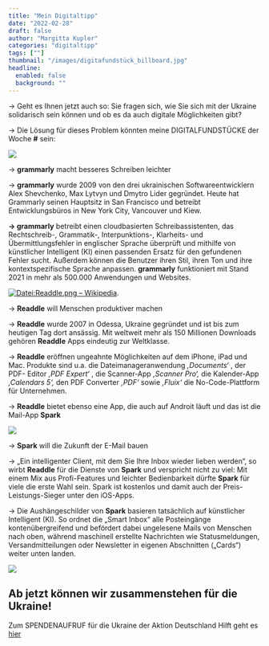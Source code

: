 ```yaml
---
title: "Mein Digitaltipp"
date: "2022-02-28"
draft: false
author: "Margitta Kupler"
categories: "digitaltipp"
tags: [""]
thumbnail: "/images/digitafundstück_billboard.jpg"
headline:
  enabled: false
  background: ""
---
```

→ Geht es Ihnen jetzt auch so: Sie fragen sich, wie Sie sich mit der Ukraine
solidarisch sein können und ob es da auch digitale Möglichkeiten gibt?

→ Die Lösung für dieses Problem könnten meine DIGITALFUNDSTÜCKE der Woche
**#** sein:

<!--more-->

[![](https://upload.wikimedia.org/wikipedia/commons/thumb/d/d2/Grammarly_logo.svg/1200px-Grammarly_logo.svg.png)](https://app.grammarly.com/)

→ **grammarly** macht besseres Schreiben leichter

→ **grammarly** wurde 2009 von den drei ukrainischen Softwareentwicklern Alex
Shevchenko, Max Lytvyn und Dmytro Lider gegründet. Heute hat Grammarly seinen
Hauptsitz in San Francisco und betreibt Entwicklungsbüros in New York City,
Vancouver und Kiew.

**→ grammarly** betreibt einen cloudbasierten Schreibassistenten, das
Rechtschreib-, Grammatik-, Interpunktions-, Klarheits- und Übermittlungsfehler
in englischer Sprache überprüft und mithilfe von künstlicher Intelligent (KI)
einen passenden Ersatz für den gefundenen Fehler sucht. Außerdem können die
Benutzer ihren Stil, ihren Ton und ihre kontextspezifische Sprache anpassen.
**grammarly** funktioniert mit Stand 2021 in mehr als 500.000 Anwendungen und
Websites.

[![Datei:Readdle.png –
Wikipedia](https://upload.wikimedia.org/wikipedia/commons/c/cd/Readdle.png)](https://readdle.com/de).

→ **Readdle** will Menschen produktiver machen

→ **Readdle** wurde 2007 in Odessa, Ukraine gegründet und ist bis zum heutigen
Tag dort ansässig. Mit weltweit mehr als 150 Millionen Downloads gehören
**Readdle** Apps eindeutig zur Weltklasse.

→ **Readdle** eröffnen ungeahnte Möglichkeiten auf dem iPhone, iPad und Mac.
Produkte sind u.a. die Dateimanageranwendung _‚Documents‘_ , der PDF- Editor
_‚PDF Expert‘_ , die Scanner-App _‚Scanner Pro‘,_ die Kalender-App _‚Calendars
5‘,_ den PDF Converter _‚PDF‘_ sowie _‚Fluix‘_ die No-Code-Plattform für
Unternehmen.

→ **Readdle** bietet ebenso eine App, die auch auf Androit läuft und das ist
die Mail-App **Spark**

[![](https://d3pbdh1dmixop.cloudfront.net/spark/blog/images-20180521/Spark%20Vision.png)](https://sparkmailapp.com/)

→ **Spark** will die Zukunft der E-Mail bauen


→ „Ein intelligenter Client, mit dem Sie Ihre Inbox wieder lieben werden“, so
wirbt **Readdle** für die Dienste von **Spark** und verspricht nicht zu viel:
Mit einem Mix aus Profi-Features und leichter Bedienbarkeit dürfte **Spark**
für viele die erste Wahl sein. Spark ist kostenlos und damit auch der Preis-
Leistungs-Sieger unter den iOS-Apps.

→ Die Aushängeschilder von **Spark** basieren tatsächlich auf künstlicher
Intelligent (KI). So ordnet die „Smart Inbox“ alle Posteingänge
kontenübergreifend und befördert dabei ungelesene Mails von Menschen nach
oben, während maschinell erstellte Nachrichten wie Statusmeldungen,
Versandmitteilungen oder Newsletter in eigenen Abschnitten („Cards“) weiter
unten landen.

![](/images/digitafundstück_häuserwand.jpg)

## Ab jetzt können wir zusammenstehen für die Ukraine!

Zum SPENDENAUFRUF für die Ukraine der Aktion Deutschland Hilft geht es
[hier](https://www.aktion-deutschland-hilft.de/de/hilfseinsaetze/nothilfe-ukraine/ukraine-krieg-aktion-deutschland-hilft-ruft-zu-spenden-auf/)
